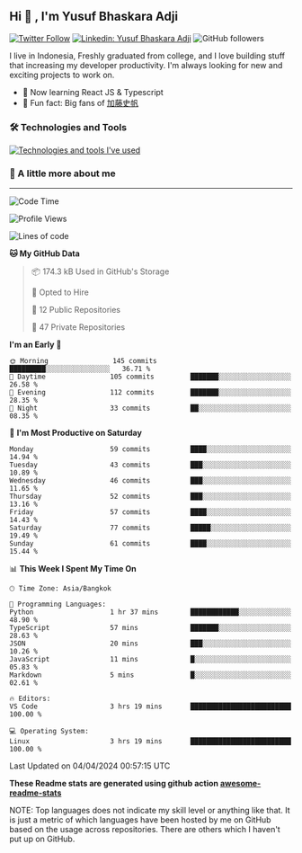 ## Hi 👋 ,  I'm Yusuf Bhaskara Adji

[![Twitter Follow](https://img.shields.io/twitter/follow/frelein_asli?label=Follow)](https://twitter.com/intent/follow?screen_name=frelein_asli)
[![Linkedin: Yusuf Bhaskara Adji](https://img.shields.io/badge/-yusufadji-blue?style=flat-square&logo=Linkedin&logoColor=white&link=https://www.linkedin.com/in/yusuf-bhaskara-adji/)](https://www.linkedin.com/in/yusuf-bhaskara-adji/)
![GitHub followers](https://img.shields.io/github/followers/yusufadji?label=Follow&style=social)


I live in Indonesia, Freshly graduated from college, and I love building stuff that increasing my developer productivity. I'm always looking for new and exciting projects to work on.

- 🌱 Now learning React JS & Typescript
- 🐻 Fun fact: Big fans of [加藤史帆](https://www.instagram.com/katoshi.official/)

### 🛠️ Technologies and Tools
[![Technologies and tools I've used](https://skillicons.dev/icons?i=html,css,js,ts,php,python,kotlin,tailwind,bootstrap,next,express,sequelize,mysql,firebase,vercel,vscode,androidstudio,bash,git,postman,figma,docker,linux&perline=12)](#)

### 🐣 A little more about me
---

<!--START_SECTION:waka-->
![Code Time](http://img.shields.io/badge/Code%20Time-949%20hrs%201%20min-blue)

![Profile Views](http://img.shields.io/badge/Profile%20Views-0-blue)

![Lines of code](https://img.shields.io/badge/From%20Hello%20World%20I%27ve%20Written-62.2%20thousand%20lines%20of%20code-blue)

**🐱 My GitHub Data** 

> 📦 174.3 kB Used in GitHub's Storage 
 > 
> 💼 Opted to Hire
 > 
> 📜 12 Public Repositories 
 > 
> 🔑 47 Private Repositories 
 > 
**I'm an Early 🐤** 

```text
🌞 Morning                145 commits         █████████░░░░░░░░░░░░░░░░   36.71 % 
🌆 Daytime                105 commits         ███████░░░░░░░░░░░░░░░░░░   26.58 % 
🌃 Evening                112 commits         ███████░░░░░░░░░░░░░░░░░░   28.35 % 
🌙 Night                  33 commits          ██░░░░░░░░░░░░░░░░░░░░░░░   08.35 % 
```
📅 **I'm Most Productive on Saturday** 

```text
Monday                   59 commits          ████░░░░░░░░░░░░░░░░░░░░░   14.94 % 
Tuesday                  43 commits          ███░░░░░░░░░░░░░░░░░░░░░░   10.89 % 
Wednesday                46 commits          ███░░░░░░░░░░░░░░░░░░░░░░   11.65 % 
Thursday                 52 commits          ███░░░░░░░░░░░░░░░░░░░░░░   13.16 % 
Friday                   57 commits          ████░░░░░░░░░░░░░░░░░░░░░   14.43 % 
Saturday                 77 commits          █████░░░░░░░░░░░░░░░░░░░░   19.49 % 
Sunday                   61 commits          ████░░░░░░░░░░░░░░░░░░░░░   15.44 % 
```


📊 **This Week I Spent My Time On** 

```text
🕑︎ Time Zone: Asia/Bangkok

💬 Programming Languages: 
Python                   1 hr 37 mins        ████████████░░░░░░░░░░░░░   48.90 % 
TypeScript               57 mins             ███████░░░░░░░░░░░░░░░░░░   28.63 % 
JSON                     20 mins             ███░░░░░░░░░░░░░░░░░░░░░░   10.26 % 
JavaScript               11 mins             █░░░░░░░░░░░░░░░░░░░░░░░░   05.83 % 
Markdown                 5 mins              █░░░░░░░░░░░░░░░░░░░░░░░░   02.61 % 

🔥 Editors: 
VS Code                  3 hrs 19 mins       █████████████████████████   100.00 % 

💻 Operating System: 
Linux                    3 hrs 19 mins       █████████████████████████   100.00 % 
```


 Last Updated on 04/04/2024 00:57:15 UTC
<!--END_SECTION:waka-->

**These Readme stats are generated using github action [awesome-readme-stats](https://github.com/anmol098/waka-readme-stats)**

NOTE: Top languages does not indicate my skill level or anything like that. It is just a metric of which languages have been hosted by me on GitHub based on the usage across repositories. There are others which I haven't put up on GitHub.